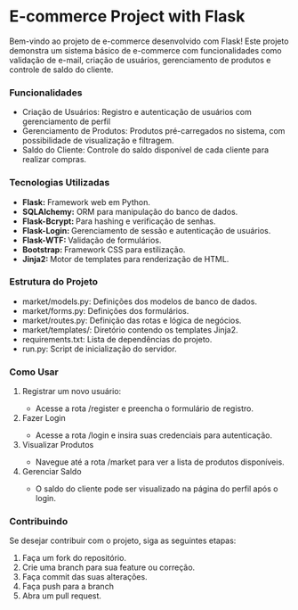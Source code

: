 # E-commerce Project with Flask

Bem-vindo ao projeto de e-commerce desenvolvido com Flask! Este projeto demonstra um sistema básico de e-commerce com funcionalidades como validação de e-mail, criação de usuários, gerenciamento de produtos e controle de saldo do cliente.

### Funcionalidades

<ul>
    <li>Criação de Usuários: Registro e autenticação de usuários com gerenciamento de perfil</li>
    <li>Gerenciamento de Produtos: Produtos pré-carregados no sistema, com possibilidade de visualização e filtragem.</li>
    <li>Saldo do Cliente: Controle do saldo disponível de cada cliente para realizar compras.</li>
</ul>

### Tecnologias Utilizadas

<ul>
    <li><strong>Flask:</strong> Framework web em Python.</li>
    <li><strong>SQLAlchemy:</strong> ORM para manipulação do banco de dados.</li>
    <li><strong>Flask-Bcrypt: </strong>Para hashing e verificação de senhas.</li>
    <li><strong>Flask-Login: </strong>Gerenciamento de sessão e autenticação de usuários.</li>
    <li><strong>Flask-WTF: </strong>Validação de formulários.</li>
    <li><strong>Bootstrap: </strong>Framework CSS para estilização.</li>
    <li><strong>Jinja2: </strong>Motor de templates para renderização de HTML.</li>
</ul>

### Estrutura do Projeto

<ul>
    <li>market/models.py: Definições dos modelos de banco de dados.</li>
    <li>market/forms.py: Definições dos formulários.
</li>
    <li>market/routes.py: Definição das rotas e lógica de negócios.</li>
    <li>market/templates/: Diretório contendo os templates Jinja2.</li>
    <li>requirements.txt: Lista de dependências do projeto.</li>
    <li>run.py: Script de inicialização do servidor.</li>
</ul>

### Como Usar

<ol>
    <li>Registrar um novo usuário:</li>
    <ul>
        <li>Acesse a rota /register e preencha o formulário de registro.</li>
    </ul>
    <li>Fazer Login</li>
    <ul>
        <li>Acesse a rota /login e insira suas credenciais para autenticação.</li>
    </ul>
    <li>Visualizar Produtos</li>
    <ul>
        <li>Navegue até a rota /market para ver a lista de produtos disponíveis.</li>
    </ul>
    <li>Gerenciar Saldo</li>
    <ul>
        <li>O saldo do cliente pode ser visualizado na página do perfil após o login.</li>
    </ul>
</ol>

### Contribuindo

Se desejar contribuir com o projeto, siga as seguintes etapas:

<ol>
    <li>Faça um fork do repositório.</li>
    <li>Crie uma branch para sua feature ou correção.</li>
    <li>Faça commit das suas alterações.</li>
    <li>Faça push para a branch</li>
    <li>Abra um pull request.</li>
</ol>